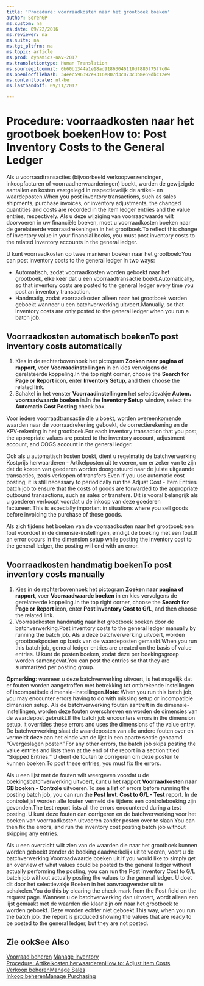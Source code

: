 ```yaml
---
title: 'Procedure: voorraadkosten naar het grootboek boeken'
author: SorenGP
ms.custom: na
ms.date: 09/22/2016
ms.reviewer: na
ms.suite: na
ms.tgt_pltfrm: na
ms.topic: article
ms.prod: dynamics-nav-2017
ms.translationtype: Human Translation
ms.sourcegitcommit: 6b60b1344a1e18ad91863046110df880f75f7c04
ms.openlocfilehash: 34eec596392e9316e807d3c073c3b8e59dbc12e9
ms.contentlocale: nl-be
ms.lasthandoff: 09/11/2017

---
```


# <a name="how-to-post-inventory-costs-to-the-general-ledger"></a><span data-ttu-id="252ea-102">Procedure: voorraadkosten naar het grootboek boeken</span><span class="sxs-lookup"><span data-stu-id="252ea-102">How to: Post Inventory Costs to the General Ledger</span></span>   
<span data-ttu-id="252ea-103">Als u voorraadtransacties (bijvoorbeeld verkoopverzendingen, inkoopfacturen of voorraadherwaarderingen) boekt, worden de gewijzigde aantallen en kosten vastgelegd in respectievelijk de artikel- en waardeposten.</span><span class="sxs-lookup"><span data-stu-id="252ea-103">When you post inventory transactions, such as sales shipments, purchase invoices, or inventory adjustments, the changed quantities and costs are recorded in the item ledger entries and the value entries, respectively.</span></span> <span data-ttu-id="252ea-104">Als u deze wijziging van voorraadwaarde wilt doorvoeren in uw financiële boeken, moet u voorraadkosten boeken naar de gerelateerde voorraadrekeningen in het grootboek.</span><span class="sxs-lookup"><span data-stu-id="252ea-104">To reflect this change of inventory value in your financial books, you must post inventory costs to the related inventory accounts in the general ledger.</span></span>

<span data-ttu-id="252ea-105">U kunt voorraadkosten op twee manieren boeken naar het grootboek:</span><span class="sxs-lookup"><span data-stu-id="252ea-105">You can post inventory costs to the general ledger in two ways:</span></span>

- <span data-ttu-id="252ea-106">Automatisch, zodat voorraadkosten worden geboekt naar het grootboek, elke keer dat u een voorraadtransactie boekt.</span><span class="sxs-lookup"><span data-stu-id="252ea-106">Automatically, so that inventory costs are posted to the general ledger every time you post an inventory transaction.</span></span>
- <span data-ttu-id="252ea-107">Handmatig, zodat voorraadkosten alleen naar het grootboek worden geboekt wanneer u een batchverwerking uitvoert.</span><span class="sxs-lookup"><span data-stu-id="252ea-107">Manually, so that inventory costs are only posted to the general ledger when you run a batch job.</span></span>


## <a name="to-post-inventory-costs-automatically"></a><span data-ttu-id="252ea-108">Voorraadkosten automatisch boeken</span><span class="sxs-lookup"><span data-stu-id="252ea-108">To post inventory costs automatically</span></span>
1. <span data-ttu-id="252ea-109">Kies in de rechterbovenhoek het pictogram **Zoeken naar pagina of rapport**, voer **Voorraadinstellingen** in en kies vervolgens de gerelateerde koppeling.</span><span class="sxs-lookup"><span data-stu-id="252ea-109">In the top right corner, choose the **Search for Page or Report** icon, enter **Inventory Setup**, and then choose the related link.</span></span>
2. <span data-ttu-id="252ea-110">Schakel in het venster **Voorraadinstellingen** het selectievakje **Autom. voorraadwaarde boeken** in.</span><span class="sxs-lookup"><span data-stu-id="252ea-110">In the **Inventory Setup** window, select the **Automatic Cost Posting** check box.</span></span>

<span data-ttu-id="252ea-111">Voor iedere voorraadtransactie die u boekt, worden overeenkomende waarden naar de voorraadrekening geboekt, de correctierekening en de KPV-rekening in het grootboek.</span><span class="sxs-lookup"><span data-stu-id="252ea-111">For each inventory transaction that you post, the appropriate values are posted to the inventory account, adjustment account, and COGS account in the general ledger.</span></span>

<span data-ttu-id="252ea-112">Ook als u automatisch kosten boekt, dient u regelmatig de batchverwerking Kostprijs herwaarderen - Artikelposten uit te voeren, om er zeker van te zijn dat de kosten van goederen worden doorgestuurd naar de juiste uitgaande transacties, zoals verkopen of transfers.</span><span class="sxs-lookup"><span data-stu-id="252ea-112">Even if you use automatic cost posting, it is still necessary to periodically run the Adjust Cost - Item Entries batch job to ensure that the costs of goods are forwarded to the appropriate outbound transactions, such as sales or transfers.</span></span> <span data-ttu-id="252ea-113">Dit is vooral belangrijk als u goederen verkoopt voordat u de inkoop van deze goederen factureert.</span><span class="sxs-lookup"><span data-stu-id="252ea-113">This is especially important in situations where you sell goods before invoicing the purchase of those goods.</span></span>

<span data-ttu-id="252ea-114">Als zich tijdens het boeken van de voorraadkosten naar het grootboek een fout voordoet in de dimensie-instellingen, eindigt de boeking met een fout.</span><span class="sxs-lookup"><span data-stu-id="252ea-114">If an error occurs in the dimension setup while posting the inventory cost to the general ledger, the posting will end with an error.</span></span>

## <a name="to-post-inventory-costs-manually"></a><span data-ttu-id="252ea-115">Voorraadkosten handmatig boeken</span><span class="sxs-lookup"><span data-stu-id="252ea-115">To post inventory costs manually</span></span>
1. <span data-ttu-id="252ea-116">Kies in de rechterbovenhoek het pictogram **Zoeken naar pagina of rapport**, voer **Voorraadwaarde boeken** in en kies vervolgens de gerelateerde koppeling.</span><span class="sxs-lookup"><span data-stu-id="252ea-116">In the top right corner, choose the **Search for Page or Report** icon, enter **Post Inventory Cost to G/L**, and then choose the related link.</span></span>
2. <span data-ttu-id="252ea-117">Voorraadkosten handmatig naar het grootboek boeken door de batchverwerking.</span><span class="sxs-lookup"><span data-stu-id="252ea-117">Post inventory costs to the general ledger manually by running the batch job.</span></span> <span data-ttu-id="252ea-118">Als u deze batchverwerking uitvoert, worden grootboekposten op basis van de waardeposten gemaakt.</span><span class="sxs-lookup"><span data-stu-id="252ea-118">When you run this batch job, general ledger entries are created on the basis of value entries.</span></span> <span data-ttu-id="252ea-119">U kunt de posten boeken, zodat deze per boekingsgroep worden samengevat.</span><span class="sxs-lookup"><span data-stu-id="252ea-119">You can post the entries so that they are summarized per posting group.</span></span>

<span data-ttu-id="252ea-120">**Opmerking**: wanneer u deze batchverwerking uitvoert, is het mogelijk dat er fouten worden aangetroffen met betrekking tot ontbrekende instellingen of incompatibele dimensie-instellingen.</span><span class="sxs-lookup"><span data-stu-id="252ea-120">**Note**: When you run this batch job, you may encounter errors having to do with missing setup or incompatible dimension setup.</span></span> <span data-ttu-id="252ea-121">Als de batchverwerking fouten aantreft in de dimensie-instellingen, worden deze fouten overschreven en worden de dimensies van de waardepost gebruikt.</span><span class="sxs-lookup"><span data-stu-id="252ea-121">If the batch job encounters errors in the dimension setup, it overrides these errors and uses the dimensions of the value entry.</span></span> <span data-ttu-id="252ea-122">De batchverwerking slaat de waardeposten van alle andere fouten over en vermeldt deze aan het einde van de lijst in een aparte sectie genaamd “Overgeslagen posten”.</span><span class="sxs-lookup"><span data-stu-id="252ea-122">For any other errors, the batch job skips posting the value entries and lists them at the end of the report in a section titled “Skipped Entries.”</span></span> <span data-ttu-id="252ea-123">U dient de fouten te corrigeren om deze posten te kunnen boeken.</span><span class="sxs-lookup"><span data-stu-id="252ea-123">To post these entries, you must fix the errors.</span></span>

<span data-ttu-id="252ea-124">Als u een lijst met de fouten wilt weergeven voordat u de boekingsbatchverwerking uitvoert, kunt u het rapport **Voorraadkosten naar GB boeken - Controle** uitvoeren.</span><span class="sxs-lookup"><span data-stu-id="252ea-124">To see a list of errors before running the posting batch job, you can run the **Post Invt. Cost to G/L - Test** report.</span></span> <span data-ttu-id="252ea-125">In de controlelijst worden alle fouten vermeld die tijdens een controleboeking zijn gevonden.</span><span class="sxs-lookup"><span data-stu-id="252ea-125">The test report lists all the errors encountered during a test posting.</span></span> <span data-ttu-id="252ea-126">U kunt deze fouten dan corrigeren en de batchverwerking voor het boeken van voorraadkosten uitvoeren zonder posten over te slaan.</span><span class="sxs-lookup"><span data-stu-id="252ea-126">You can then fix the errors, and run the inventory cost posting batch job without skipping any entries.</span></span>

<span data-ttu-id="252ea-127">Als u een overzicht wilt zien van de waarden die naar het grootboek kunnen worden geboekt zonder de boeking daadwerkelijk uit te voeren, voert u de batchverwerking Voorraadwaarde boeken uit.</span><span class="sxs-lookup"><span data-stu-id="252ea-127">If you would like to simply get an overview of what values could be posted to the general ledger without actually performing the posting, you can run the Post Inventory Cost to G/L batch job without actually posting the values to the general ledger.</span></span> <span data-ttu-id="252ea-128">U doet dit door het selectievakje Boeken in het aanvraagvenster uit te schakelen.</span><span class="sxs-lookup"><span data-stu-id="252ea-128">You do this by clearing the check mark from the Post field on the request page.</span></span> <span data-ttu-id="252ea-129">Wanneer u de batchverwerking dan uitvoert, wordt alleen een lijst gemaakt met de waarden die klaar zijn om naar het grootboek te worden geboekt. Deze worden echter niet geboekt.</span><span class="sxs-lookup"><span data-stu-id="252ea-129">This way, when you run the batch job, the report is produced showing the values that are ready to be posted to the general ledger, but they are not posted.</span></span>

## <a name="see-also"></a><span data-ttu-id="252ea-130">Zie ook</span><span class="sxs-lookup"><span data-stu-id="252ea-130">See Also</span></span>
<span data-ttu-id="252ea-131">[Voorraad beheren](inventory-manage-inventory.md)  </span><span class="sxs-lookup"><span data-stu-id="252ea-131">[Manage Inventory](inventory-manage-inventory.md)  </span></span>  
[<span data-ttu-id="252ea-132">Procedure: Artikelkosten herwaarderen</span><span class="sxs-lookup"><span data-stu-id="252ea-132">How to: Adjust Item Costs</span></span>](inventory-how-adjust-item-costs.md)  
[<span data-ttu-id="252ea-133">Verkoop beheren</span><span class="sxs-lookup"><span data-stu-id="252ea-133">Manage Sales</span></span>](sales-manage-sales.md)  
[<span data-ttu-id="252ea-134">Inkoop beheren</span><span class="sxs-lookup"><span data-stu-id="252ea-134">Manage Purchasing</span></span>](purchasing-manage-purchasing.md)

